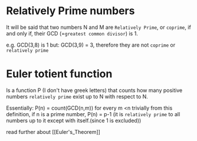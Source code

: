 # Relatively Prime numbers

It will be said that two numbers N and M are `Relatively Prime`, or `coprime`,  if and only if, their GCD (=`greatest common divisor`) is 1.

e.g. 
GCD(3,8) is 1
but: GCD(3,9) = 3, therefore they are not `coprime` or `relatively prime`

# Euler totient function

Is a function  P (I don't have greek letters) that counts how many positive numbers `relatively prime`  exist up to N with respect to N.

Essentially: P(n) = count(GCD(n,m)) for every m \<n
trivially from this definition, if n is a prime number, P(n) = p-1 (it is `relatively prime` to all numbers up to it except with itself.(since 1 is excluded))

read further about [[Euler's_Theorem]]

